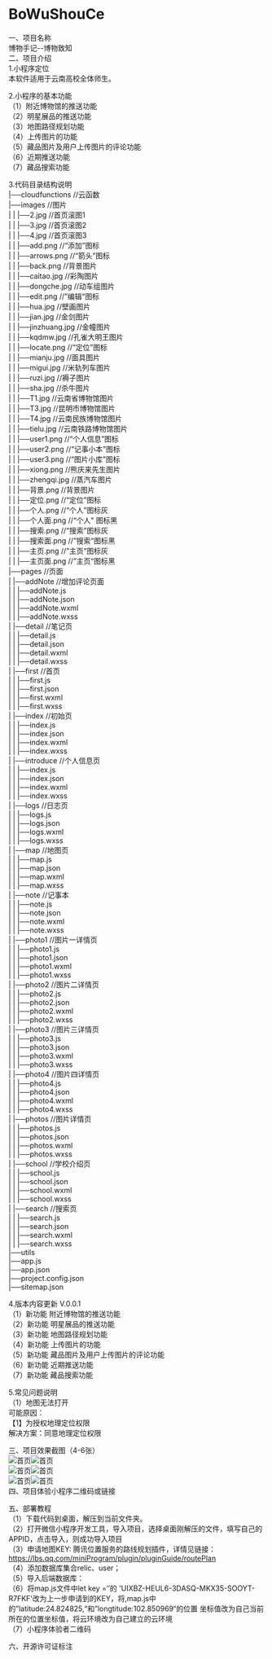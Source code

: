 # BoWuShouCe

一、项目名称  
博物手记--博物致知  
二、项目介绍  
1.小程序定位  
本软件适用于云南高校全体师生。  

2.小程序的基本功能  
（1）附近博物馆的推送功能  
（2）明星展品的推送功能  
（3）地图路径规划功能  
（4）上传图片的功能  
（5）藏品图片及用户上传图片的评论功能  
（6）近期推送功能  
（7）藏品搜索功能  

3.代码目录结构说明  
|──cloudfunctions		//云函数  
|──images		//图片  
|     |     |──2.jpg		//首页滚图1  
|     |     |──3.jpg		//首页滚图2  
|     |     |──4.jpg  	//首页滚图3  
|     |     |──add.png		//“添加”图标  
|     |     |──arrows.png	//“箭头”图标  
|     |     |──back.png		//背景图片  
|     |     |──caitao.jpg	//彩陶图片  
|     |     |──dongche.jpg	//动车组图片  
|     |     |──edit.png		//”编辑“图标  
|     |     |──hua.jpg		//壁画图片  
|     |     |──jian.jpg		//金剑图片  
|     |     |──jinzhuang.jpg	//金幢图片  
|     |     |──kqdmw.jpg	//孔雀大明王图片  
|     |     |──locate.png	//“定位”图标  
|     |     |──mianju.jpg	//面具图片  
|     |     |──migui.jpg	//米轨列车图片  
|     |     |──ruzi.jpg		//褥子图片  
|     |     |──sha.jpg		//杀牛图片  
|     |     |──T1.jpg		//云南省博物馆图片  
|     |     |──T3.jpg		//昆明市博物馆图片  
|     |     |──T4.jpg		//云南民族博物馆图片  
|     |     |──tielu.jpg		//云南铁路博物馆图片  
|     |     |──user1.png	//“个人信息”图标  
|     |     |──user2.png	//“记事小本”图标  
|     |     |──user3.png	//“图片小库”图标  
|     |     |──xiong.png	//熊庆来先生图片  
|     |     |──zhengqi.jpg	//蒸汽车图片  
|     |     |──背景.png		//背景图片  
|     |     |──定位.png		//“定位”图标  
|     |     |──个人.png		//“个人”图标灰  
|     |     |──个人面.png	//“个人"  图标黑  
|     |     |──搜索.png		//“搜索”图标灰  
|     |     |──搜索面.png	//”搜索“图标黑  
|     |     |──主页.png		//”主页“图标灰  
|     |     |──主页面.png	//”主页“图标黑  
|──pages			//页面  
|     |──addNote		//增加评论页面  
|     |     |──addNote.js  
|     |     |──addNote.json  
|     |     |──addNote.wxml  
|     |     |──addNote.wxss  
|     |──detail		//笔记页  
|     |     |──detail.js  
|     |     |──detail.json  
|     |     |──detail.wxml  
|     |     |──detail.wxss  
|     |──first		//首页  
|     |     |──first.js  
|     |     |──first.json  
|     |     |──first.wxml  
|     |     |──first.wxss  
|     |──index		//初始页  
|     |     |──index.js  
|     |     |──index.json  
|     |     |──index.wxml  
|     |     |──index.wxss  
|     |──introduce		//个人信息页  
|     |     |──index.js  
|     |     |──index.json  
|     |     |──index.wxml  
|     |     |──index.wxss  
|     |──logs		//日志页  
|     |     |──logs.js  
|     |     |──logs.json  
|     |     |──logs.wxml  
|     |     |──logs.wxss  
|     |──map		//地图页  
|     |     |──map.js  
|     |     |──map.json  
|     |     |──map.wxml  
|     |     |──map.wxss  
|     |──note		//记事本  
|     |     |──note.js  
|     |     |──note.json  
|     |     |──note.wxml  
|     |     |──note.wxss  
|     |──photo1		//图片一详情页  
|     |     |──photo1.js  
|     |     |──photo1.json  
|     |     |──photo1.wxml  
|     |     |──photo1.wxss  
|     |──photo2		//图片二详情页  
|     |     |──photo2.js  
|     |     |──photo2.json  
|     |     |──photo2.wxml  
|     |     |──photo2.wxss  
|     |──photo3		//图片三详情页  
|     |     |──photo3.js  
|     |     |──photo3.json  
|     |     |──photo3.wxml  
|     |     |──photo3.wxss  
|     |──photo4		//图片四详情页  
|     |     |──photo4.js  
|     |     |──photo4.json  
|     |     |──photo4.wxml  
|     |     |──photo4.wxss  
|     |──photos		//图片详情页  
|     |     |──photos.js  
|     |     |──photos.json  
|     |     |──photos.wxml  
|     |     |──photos.wxss  
|     |──school		//学校介绍页  
|     |     |──school.js  
|     |     |──school.json  
|     |     |──school.wxml  
|     |     |──school.wxss  
|     |──search		//搜索页  
|     |     |──search.js  
|     |     |──search.json  
|     |     |──search.wxml  
|     |     |──search.wxss  
|──utils  
|──app.js  
|──app.json  
|──project.config.json  
|──sitemap.json  

4.版本内容更新 V.0.0.1  
（1）新功能  附近博物馆的推送功能  
（2）新功能 明星展品的推送功能  
（3）新功能 地图路径规划功能  
（4）新功能 上传图片的功能  
（5）新功能 藏品图片及用户上传图片的评论功能  
（6）新功能 近期推送功能  
（7）新功能 藏品搜索功能  

5.常见问题说明  
（1）地图无法打开  
可能原因：  
【1】为授权地理定位权限  
解决方案：同意地理定位权限  



三、项目效果截图（4-6张）  
![首页](https://www.et.ynu.edu.cn/appdd/uploads/20181060025/4/444.jpg )![首页](https://www.et.ynu.edu.cn/appdd/uploads/20181060025/4/222.jpg )  
![首页](https://www.et.ynu.edu.cn/appdd/uploads/20181060025/4/333.jpg )![首页](https://www.et.ynu.edu.cn/appdd/uploads/20181060025/4/111.jpg )  
![首页](https://www.et.ynu.edu.cn/appdd/uploads/20181060025/4/555.jpg )![首页](https://www.et.ynu.edu.cn/appdd/uploads/20181060025/4/666.jpg )  
四、项目体验小程序二维码或链接  

五、部署教程  
（1）下载代码到桌面，解压到当前文件夹。  
（2）打开微信小程序开发工具，导入项目，选择桌面刚解压的文件，填写自己的APPID，点击导入，则成功导入项目  
（3）申请地图KEY: 腾讯位置服务的路线规划插件，详情见链接：https://lbs.qq.com/miniProgram/plugin/pluginGuide/routePlan  
（4）添加数据库集合relic、user；  
（5）导入后端数据库：  
（6）将map.js文件中let key =‘’的 'UIXBZ-HEUL6-3DASQ-MKX35-SOOYT-R7FKF'改为上一步申请到的KEY，将,map.js中的”latitude:24.824825,“和”longtitude:102.850969“的位置
坐标值改为自己当前所在的位置坐标值，将云环境改为自己建立的云环境  
（7）小程序体验者二维码  


六、开源许可证标注  
